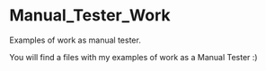 # Manual_Tester_Work
Examples of work as manual tester.

You will find a files with my examples of work as a Manual Tester :)

